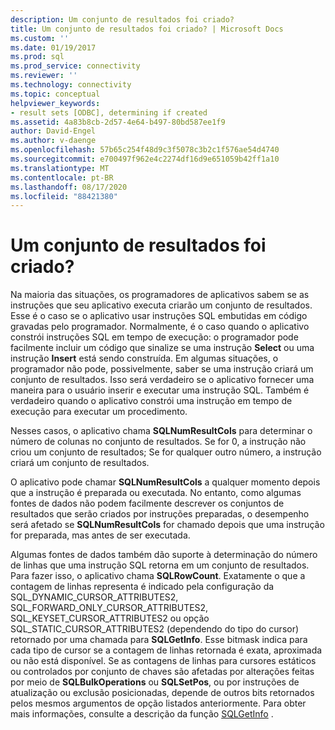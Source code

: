```yaml
---
description: Um conjunto de resultados foi criado?
title: Um conjunto de resultados foi criado? | Microsoft Docs
ms.custom: ''
ms.date: 01/19/2017
ms.prod: sql
ms.prod_service: connectivity
ms.reviewer: ''
ms.technology: connectivity
ms.topic: conceptual
helpviewer_keywords:
- result sets [ODBC], determining if created
ms.assetid: 4a83b8cb-2d57-4e64-b497-80bd587ee1f9
author: David-Engel
ms.author: v-daenge
ms.openlocfilehash: 57b65c254f48d9c3f5078c3b2c1f576ae54d4740
ms.sourcegitcommit: e700497f962e4c2274df16d9e651059b42ff1a10
ms.translationtype: MT
ms.contentlocale: pt-BR
ms.lasthandoff: 08/17/2020
ms.locfileid: "88421380"
---
```

# <a name="was-a-result-set-created"></a>Um conjunto de resultados foi criado?
Na maioria das situações, os programadores de aplicativos sabem se as instruções que seu aplicativo executa criarão um conjunto de resultados. Esse é o caso se o aplicativo usar instruções SQL embutidas em código gravadas pelo programador. Normalmente, é o caso quando o aplicativo constrói instruções SQL em tempo de execução: o programador pode facilmente incluir um código que sinalize se uma instrução **Select** ou uma instrução **Insert** está sendo construída. Em algumas situações, o programador não pode, possivelmente, saber se uma instrução criará um conjunto de resultados. Isso será verdadeiro se o aplicativo fornecer uma maneira para o usuário inserir e executar uma instrução SQL. Também é verdadeiro quando o aplicativo constrói uma instrução em tempo de execução para executar um procedimento.  
  
 Nesses casos, o aplicativo chama **SQLNumResultCols** para determinar o número de colunas no conjunto de resultados. Se for 0, a instrução não criou um conjunto de resultados; Se for qualquer outro número, a instrução criará um conjunto de resultados.  
  
 O aplicativo pode chamar **SQLNumResultCols** a qualquer momento depois que a instrução é preparada ou executada. No entanto, como algumas fontes de dados não podem facilmente descrever os conjuntos de resultados que serão criados por instruções preparadas, o desempenho será afetado se **SQLNumResultCols** for chamado depois que uma instrução for preparada, mas antes de ser executada.  
  
 Algumas fontes de dados também dão suporte à determinação do número de linhas que uma instrução SQL retorna em um conjunto de resultados. Para fazer isso, o aplicativo chama **SQLRowCount**. Exatamente o que a contagem de linhas representa é indicado pela configuração da SQL_DYNAMIC_CURSOR_ATTRIBUTES2, SQL_FORWARD_ONLY_CURSOR_ATTRIBUTES2, SQL_KEYSET_CURSOR_ATTRIBUTES2 ou opção SQL_STATIC_CURSOR_ATTRIBUTES2 (dependendo do tipo do cursor) retornado por uma chamada para **SQLGetInfo**. Esse bitmask indica para cada tipo de cursor se a contagem de linhas retornada é exata, aproximada ou não está disponível. Se as contagens de linhas para cursores estáticos ou controlados por conjunto de chaves são afetadas por alterações feitas por meio de **SQLBulkOperations** ou **SQLSetPos**, ou por instruções de atualização ou exclusão posicionadas, depende de outros bits retornados pelos mesmos argumentos de opção listados anteriormente. Para obter mais informações, consulte a descrição da função [SQLGetInfo](../../../odbc/reference/syntax/sqlgetinfo-function.md) .
